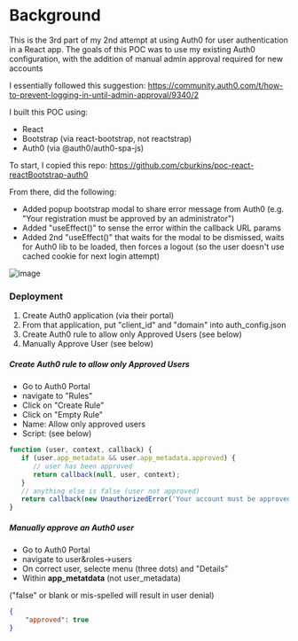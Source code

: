 # Background

This is the 3rd part of my 2nd attempt at using Auth0 for user authentication in a React app. The goals of this POC was to use my existing Auth0 configuration, with the addition of manual admin approval required for new accounts

I essentially followed this suggestion\: https://community.auth0.com/t/how-to-prevent-logging-in-until-admin-approval/9340/2

I built this POC using:

-   React
-   Bootstrap (via react-bootstrap, not reactstrap)
-   Auth0 (via @auth0/auth0-spa-js)

To start, I copied this repo: https://github.com/cburkins/poc-react-reactBootstrap-auth0

From there, did the following:

-   Added popup bootstrap modal to share error message from Auth0 (e.g. "Your registration must be approved by an administrator")
-   Added "useEffect()" to sense the error within the callback URL params
-   Added 2nd "useEffect()" that waits for the modal to be dismissed, waits for Auth0 lib to be loaded, then forces a logout (so the user doesn't use cached cookie for next login attempt)

![image](https://user-images.githubusercontent.com/9342308/71648873-e0d70480-2cd7-11ea-8295-0f0ad4c3d711.png)

### Deployment

1. Create Auth0 application (via their portal)
2. From that application, put "client_id" and "domain" into auth_config.json
3. Create Auth0 rule to allow only Approved Users (see below)
4. Manually Approve User (see below)

##### Create Auth0 rule to allow only Approved Users

-   Go to Auth0 Portal
-   navigate to "Rules"
-   Click on "Create Rule"
-   Click on "Empty Rule"
-   Name: Allow only approved users
-   Script: (see below)

```javascript
function (user, context, callback) {
   if (user.app_metadata && user.app_metadata.approved) {
      // user has been approved
      return callback(null, user, context);
   }
   // anything else is false (user not approved)
   return callback(new UnauthorizedError('Your account must be approved by an administrator.'));
}
```

##### Manually approve an Auth0 user

-   Go to Auth0 Portal
-   navigate to user&roles->users
-   On correct user, selecte menu (three dots) and "Details"
-   Within <b>app_metatdata</b> (not user_metadata)

("false" or blank or mis-spelled will result in user denial)

```json
{
    "approved": true
}
```
